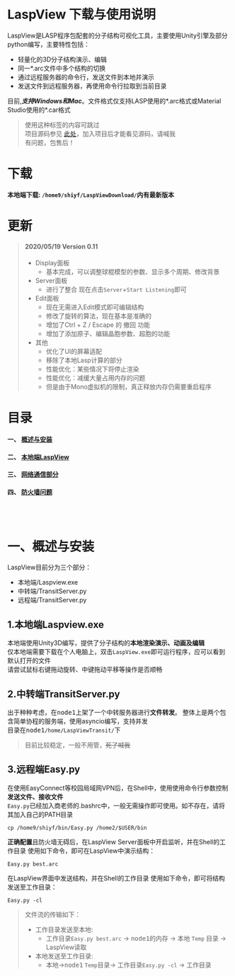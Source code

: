 # LaspView 下载与使用说明  
LaspView是LASP程序包配套的分子结构可视化工具，主要使用Unity引擎及部分python编写，主要特性包括：  
* 轻量化的3D分子结构演示、编辑
* 同一*.arc文件中多个结构的切换
* 通过远程服务器的命令行，发送文件到本地并演示  
* 发送文件到远程服务器，再使用命令行拉取到当前目录

目前,<b>*支持Windows和Mac*</b>。文件格式仅支持LASP使用的*.arc格式或Material Studio使用的*.car格式
> 使用这种标签的内容可跳过  
> 项目源码参见 [此处](http://10.158.134.250/shiyf/laspview)，加入项目后才能看见源码，请喊我  
> 有问题，包售后！

# 下载
__本地端下载: ```/home9/shiyf/LaspViewDownload/```内有最新版本__

# 更新

> #### 2020/05/19 Version 0.11
>* Display面板
>    - 基本完成，可以调整球棍模型的参数、显示多个周期、修改背景
>* Server面板
>    - 进行了整合 现在点击```Server```+```Start Listening```即可
>* Edit面板
>    - 现在无需进入Edit模式即可编辑结构
>    - 修改了旋转的算法，现在基本是准确的
>    - 增加了Ctrl + Z / Escape 的 撤回 功能
>    - 增加了添加原子、编辑晶胞参数、超胞的功能
>* 其他
>    - 优化了UI的屏幕适配
>    - 移除了本地Lasp计算的部分
>    - 性能优化：某些情况下将停止渲染
>    - 性能优化：减缓大量占用内存的问题
>    - 但是由于Mono虚拟机的限制，真正释放内存仍需要重启程序

# 目录
#### 一、 [概述与安装](http://10.158.134.250/shiyf/laspview---guid-and-download/edit/master/README.md)
#### 二、 [本地端LaspView](http://10.158.134.250/shiyf/laspview---guid-and-download/blob/master/LaspView.exe.md)
#### 三、 [网络通信部分](http://10.158.134.250/shiyf/laspview---guid-and-download/blob/master/Tansit&remote.md)
#### 四、 [防火墙问题](http://10.158.134.250/shiyf/laspview---guid-and-download/blob/master/firewall.md)

<br></br>
  

# 一、概述与安装
LaspView目前分为三个部分：
* 本地端/Laspview.exe
* 中转端/TransitServer.py
* 远程端/TransitServer.py  

## 1.本地端Laspview.exe
本地端使用Unity3D编写，提供了分子结构的**本地渲染演示、动画及编辑**  
仅本地端需要下载在个人电脑上，双击```LaspView.exe```即可运行程序，应可以看到默认打开的文件  
请尝试鼠标右键拖动旋转、中键拖动平移等操作是否顺畅

## 2.中转端TransitServer.py
出于种种考虑，在<kbd>node1</kbd>上架了一个中转服务器进行**文件转发**。
整体上是两个包含简单协程的服务端，使用asyncio编写，支持并发  
目录在<kbd>node1</kbd>```/home/LaspViewTransit/```下  
> 目前比较稳定，一般不用管，~~死了喊我~~  

## 3.远程端Easy.py
在使用EasyConnect等校园局域网VPN后，在Shell中，使用使用命令行参数控制**发送文件、接收文件**  
```Easy.py```已经加入商老师的.bashrc中，一般无需操作即可使用。如不存在，请将其加入自己的PATH目录
```
cp /home9/shiyf/bin/Easy.py /home2/$USER/bin
```
<b>正确配置</b>且防火墙无碍后，在LaspView Server面板中开启监听，并在Shell的<kbd>工作目录</kbd> 使用如下命令，即可在LaspView中演示结构：
```
Easy.py best.arc
```
在LaspView界面中发送结构，并在Shell的<kbd>工作目录</kbd> 使用如下命令，即可将结构发送至<kbd>工作目录</kbd>：
```
Easy.py -cl
```


> 文件流的传输如下：  
> * <kbd>工作目录</kbd>发送至<kbd>本地</kbd>:
>    * <kbd>工作目录</kbd>```Easy.py best.arc``` -> <kbd>node1</kbd>的内存 -> <kbd>本地</kbd> ```Temp``` 目录 -> LaspView读取  
> * <kbd>本地</kbd>发送至<kbd>工作目录</kbd>:
>     * <kbd>本地</kbd>-><kbd>node1</kbd> ```Temp```目录-> <kbd>工作目录</kbd>```Easy.py -cl``` -> <kbd>工作目录</kbd>  